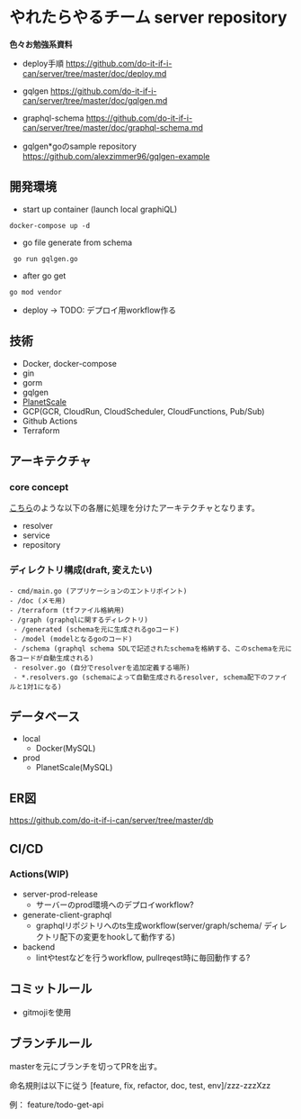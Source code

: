# やれたらやるチーム server repository
**色々お勉強系資料**
- deploy手順 
https://github.com/do-it-if-i-can/server/tree/master/doc/deploy.md

- gqlgen
https://github.com/do-it-if-i-can/server/tree/master/doc/gqlgen.md

- graphql-schema
https://github.com/do-it-if-i-can/server/tree/master/doc/graphql-schema.md

- gqlgen*goのsample repository
https://github.com/alexzimmer96/gqlgen-example

## 開発環境

- start up container (launch local graphiQL)

```
docker-compose up -d
```

- go file generate from schema

```
 go run gqlgen.go
```

- after go get 

```
go mod vendor
```

- deploy
→ TODO: デプロイ用workflow作る

## 技術

- Docker, docker-compose
- gin 
- gorm 
- gqlgen 
- [PlanetScale](https://planetscale.com/)
- GCP(GCR, CloudRun, CloudScheduler, CloudFunctions, Pub/Sub)
- Github Actions
- Terraform
## アーキテクチャ

### core concept

[こちら](https://github.com/alexzimmer96/gqlgen-example/blob/master/graphql-example-architecture.png)のような以下の各層に処理を分けたアーキテクチャとなります。
- resolver
- service
- repository

### ディレクトリ構成(draft, 変えたい)
```
- cmd/main.go (アプリケーションのエントリポイント)
- /doc (メモ用)
- /terraform (tfファイル格納用)
- /graph (graphqlに関するディレクトリ)
 - /generated (schemaを元に生成されるgoコード)
 - /model (modelとなるgoのコード)
 - /schema (graphql schema SDLで記述されたschemaを格納する、このschemaを元に各コードが自動生成される)
 - resolver.go (自分でresolverを追加定義する場所)
 - *.resolvers.go (schemaによって自動生成されるresolver, schema配下のファイルと1対1になる)
```
## データベース

- local
  - Docker(MySQL)
- prod
  - PlanetScale(MySQL)

## ER図
https://github.com/do-it-if-i-can/server/tree/master/db

## CI/CD
### Actions(WIP)
- server-prod-release
  - サーバーのprod環境へのデプロイworkflow?
- generate-client-graphql
  - graphqlリポジトリへのts生成workflow(server/graph/schema/ ディレクトリ配下の変更をhookして動作する)
- backend
  - lintやtestなどを行うworkflow, pullreqest時に毎回動作する?

## コミットルール

- gitmojiを使用

## ブランチルール
masterを元にブランチを切ってPRを出す。

命名規則は以下に従う
[feature, fix, refactor, doc, test, env]/zzz-zzzXzz

例： feature/todo-get-api